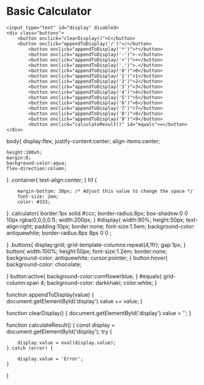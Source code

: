 <!DOCTYPE html>
<html>
<head>
    <meta charset="UTF-8" />
    <title>Basic Calculator</title>
    <link rel="stylesheet" href="style.css">
</head>
<body>
    <h1>Basic Calculator</h1>
   <div class="calculator">
    
    <input type="text" id="display" disabled>
    <div class="buttons">
        <button onclick="clearDisplay()">C</button>
        <button onclick="appendToDisplay('/')">/</button>
            <button onclick="appendToDisplay('*')">*</button>
            <button onclick="appendToDisplay('-')">-</button>
            <button onclick="appendToDisplay('+')">+</button>
            <button onclick="appendToDisplay('.')">.</button>
            <button onclick="appendToDisplay('0')">0</button>
            <button onclick="appendToDisplay('1')">1</button>
            <button onclick="appendToDisplay('2')">2</button>
            <button onclick="appendToDisplay('3')">3</button>
            <button onclick="appendToDisplay('4')">4</button>
            <button onclick="appendToDisplay('5')">5</button>
            <button onclick="appendToDisplay('6')">6</button>
            <button onclick="appendToDisplay('7')">7</button>
            <button onclick="appendToDisplay('8')">8</button>
            <button onclick="appendToDisplay('9')">9</button>
            <button onclick="calculateResult()" id="equals">=</button>
    </div>
   </div>
   <script src="calculator.js"></script> 
</body>
</html>




body{
    display:flex;
    justify-content:center;
    align-items:center;
 
    height:100vh;
    margin:0;
    background-color:aqua;
    flex-direction:column;

}
.container{
    text-align:center;
}
h1 {
    
 
    
        margin-bottom: 30px; /* Adjust this value to change the space */
        font-size: 2em;
        color: #333;


  
 }
.calculator{
    border:1px solid #ccc;
    border-radius:8px;
    box-shadow:0 0 10px rgba(0,0,0,0.1);
    width:200px;
}
#display{
    width:90%;
    height:50px;
    text-align:right;
    padding:10px;
    border:none;
    font-size:1.5em;
    background-color: antiquewhite;
    border-radius:8px 8px 0 0 ;

}
.buttons{
    display:grid;
    grid-template-columns:repeat(4,1fr);
    gap:1px;
}
button{
    width:100%;
    height:50px;
    font-size:1.2em;
    border:none;
    background-color: antiquewhite;
    cursor:pointer;
}
button:hover{
    background-color: chocolate;

}
button:active{
    background-color:cornflowerblue;
}
#equals{
    grid-column:span 4;
    background-color: darkkhaki;
    color:white;
}

function appendToDisplay(value) {
    document.getElementById('display').value += value;
}

function clearDisplay() {
    document.getElementById('display').value = '';
}

function calculateResult() {
    const display = document.getElementById('display');
    try {
       
        display.value = eval(display.value);
    } catch (error) {
      
        display.value = 'Error';
    }
}
